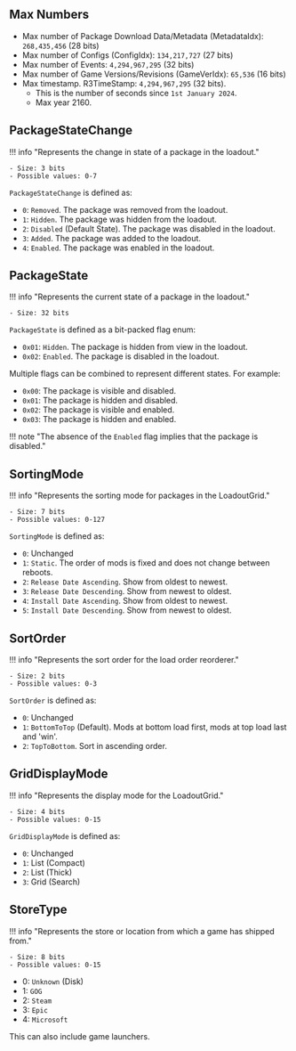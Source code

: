 ## Max Numbers

- Max number of Package Download Data/Metadata (MetadataIdx): `268,435,456` (28 bits)
- Max number of Configs (ConfigIdx): `134,217,727` (27 bits)
- Max number of Events: `4,294,967,295` (32 bits)
- Max number of Game Versions/Revisions (GameVerIdx): `65,536` (16 bits)
- Max timestamp. R3TimeStamp: `4,294,967,295` (32 bits).
    - This is the number of seconds since `1st January 2024`.
    - Max year 2160.

## PackageStateChange

!!! info "Represents the change in state of a package in the loadout."

    - Size: 3 bits
    - Possible values: 0-7

`PackageStateChange` is defined as:

- `0`: `Removed`. The package was removed from the loadout.
- `1`: `Hidden`. The package was hidden from the loadout.
- `2`: `Disabled` (Default State). The package was disabled in the loadout.
- `3`: `Added`. The package was added to the loadout.
- `4`: `Enabled`. The package was enabled in the loadout.

## PackageState

!!! info "Represents the current state of a package in the loadout."

    - Size: 32 bits

`PackageState` is defined as a bit-packed flag enum:

- `0x01`: `Hidden`. The package is hidden from view in the loadout.
- `0x02`: `Enabled`. The package is disabled in the loadout.

Multiple flags can be combined to represent different states.
For example:

- `0x00`: The package is visible and disabled.
- `0x01`: The package is hidden and disabled.
- `0x02`: The package is visible and enabled.
- `0x03`: The package is hidden and enabled.

!!! note "The absence of the `Enabled` flag implies that the package is disabled."

## SortingMode

!!! info "Represents the sorting mode for packages in the LoadoutGrid."

    - Size: 7 bits
    - Possible values: 0-127

`SortingMode` is defined as:

- `0`: Unchanged
- `1`: `Static`. The order of mods is fixed and does not change between reboots.
- `2`: `Release Date Ascending`. Show from oldest to newest.
- `3`: `Release Date Descending`. Show from newest to oldest.
- `4`: `Install Date Ascending`. Show from oldest to newest.
- `5`: `Install Date Descending`. Show from newest to oldest.

## SortOrder

!!! info "Represents the sort order for the load order reorderer."

    - Size: 2 bits
    - Possible values: 0-3

`SortOrder` is defined as:

- `0`: Unchanged
- `1`: `BottomToTop` (Default). Mods at bottom load first, mods at top load last and 'win'.
- `2`: `TopToBottom`. Sort in ascending order.

## GridDisplayMode

!!! info "Represents the display mode for the LoadoutGrid."

    - Size: 4 bits
    - Possible values: 0-15

`GridDisplayMode` is defined as:

- `0`: Unchanged
- `1`: List (Compact)
- `2`: List (Thick)
- `3`: Grid (Search)

## StoreType

!!! info "Represents the store or location from which a game has shipped from."

    - Size: 8 bits
    - Possible values: 0-15

- 0: `Unknown` (Disk)
- 1: `GOG`
- 2: `Steam`
- 3: `Epic`
- 4: `Microsoft`

This can also include game launchers.